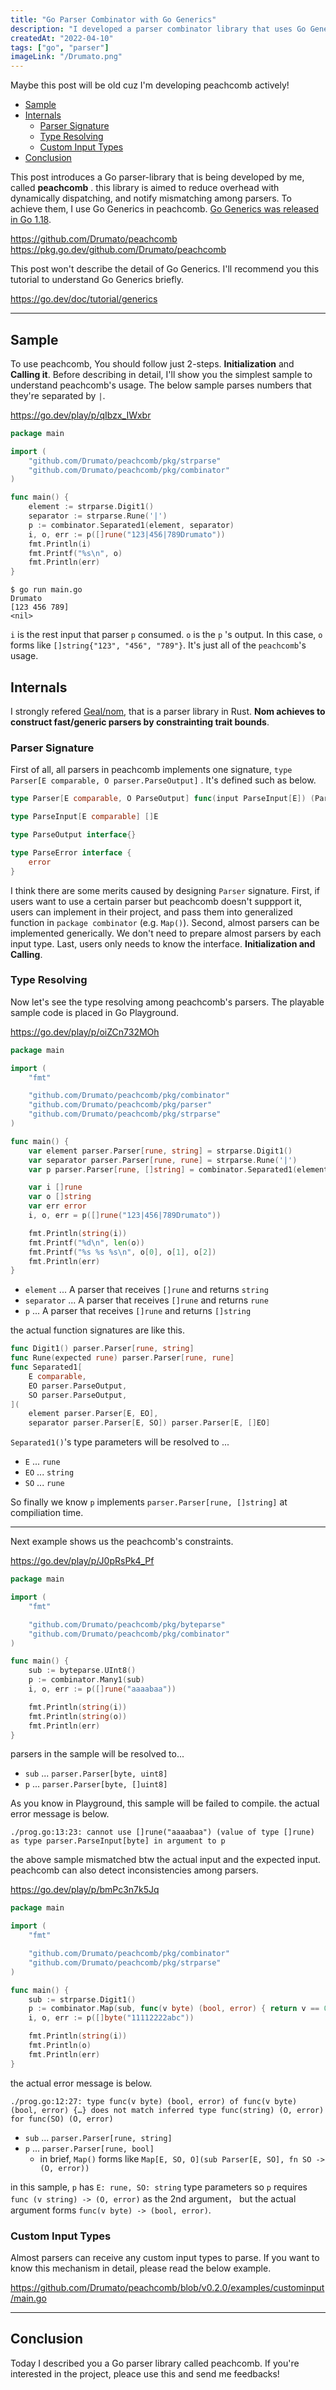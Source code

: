 ```yaml
---
title: "Go Parser Combinator with Go Generics"
description: "I developed a parser combinator library that uses Go Generics"
createdAt: "2022-04-10"
tags: ["go", "parser"]
imageLink: "/Drumato.png"
---
```


Maybe this post will be old cuz I'm developing peachcomb actively!

- [Sample](#sample)
- [Internals](#internals)
	- [Parser Signature](#parser-signature)
	- [Type Resolving](#type-resolving)
	- [Custom Input Types](#custom-input-types)
- [Conclusion](#conclusion)

This post introduces a Go parser-library that is being developed by me, called **peachcomb** .
this library is aimed to reduce overhead with dynamically dispatching, and notify mismatching among parsers.
To achieve them, I use Go Generics in peachcomb.
[Go Generics was released in Go 1.18](https://go.dev/doc/go1.18).

<https://github.com/Drumato/peachcomb>  
<https://pkg.go.dev/github.com/Drumato/peachcomb>

This post won't describe the detail of Go Generics.
I'll recommend you this tutorial to understand Go Generics briefly.

<https://go.dev/doc/tutorial/generics>

---

## Sample

To use peachcomb, You should follow just 2-steps.
**Initialization** and **Calling it**.
Before describing in detail, I'll show you the simplest sample to understand peachcomb's usage.
The below sample parses numbers that they're separated by `|`.

<https://go.dev/play/p/qIbzx_IWxbr>

```go
package main

import (
	"github.com/Drumato/peachcomb/pkg/strparse"
	"github.com/Drumato/peachcomb/pkg/combinator"
)

func main() {
	element := strparse.Digit1()
	separator := strparse.Rune('|')
	p := combinator.Separated1(element, separator)
	i, o, err := p([]rune("123|456|789Drumato"))
	fmt.Println(i)
	fmt.Printf("%s\n", o)
	fmt.Println(err)
}
```

```shell
$ go run main.go
Drumato
[123 456 789]
<nil>
```

`i` is the rest input that parser `p` consumed.
`o` is the `p` 's output.
In this case, `o` forms like `[]string{"123", "456", "789"}`.
It's just all of the `peachcomb`'s usage.

## Internals

I strongly refered [Geal/nom](https://github.com/Geal/nom), that is a parser library in Rust.
**Nom achieves to construct fast/generic parsers by constrainting trait bounds**.

### Parser Signature

First of all, all parsers in peachcomb implements one signature, `type Parser[E comparable, O parser.ParseOutput]` .
It's defined such as below.

```go
type Parser[E comparable, O ParseOutput] func(input ParseInput[E]) (ParseInput[E], O, ParseError)

type ParseInput[E comparable] []E

type ParseOutput interface{}

type ParseError interface {
	error
}
```

I think there are some merits caused by designing `Parser` signature.
First, if users want to use a certain parser but peachcomb doesn't suppport it,
users can implement in their project, and pass them into generalized function in `package combinator` (e.g. `Map()`).
Second, almost parsers can be implemented generically.
We don't need to prepare almost parsers by each input type.
Last, users only needs to know the interface. **Initialization and Calling**.

### Type Resolving

Now let's see the type resolving among peachcomb's parsers.
The playable sample code is placed in Go Playground.

<https://go.dev/play/p/oiZCn732MOh>

```go
package main

import (
	"fmt"

	"github.com/Drumato/peachcomb/pkg/combinator"
	"github.com/Drumato/peachcomb/pkg/parser"
	"github.com/Drumato/peachcomb/pkg/strparse"
)

func main() {
	var element parser.Parser[rune, string] = strparse.Digit1()
	var separator parser.Parser[rune, rune] = strparse.Rune('|')
	var p parser.Parser[rune, []string] = combinator.Separated1(element, separator)

	var i []rune
	var o []string
	var err error
	i, o, err = p([]rune("123|456|789Drumato"))

	fmt.Println(string(i))
	fmt.Printf("%d\n", len(o))
	fmt.Printf("%s %s %s\n", o[0], o[1], o[2])
	fmt.Println(err)
}
```

- `element` ... A parser that receives `[]rune` and returns `string`
- `separator` ... A parser that receives `[]rune` and returns `rune`
- `p` ... A parser that receives `[]rune` and returns `[]string`

the actual function signatures are like this.

```go
func Digit1() parser.Parser[rune, string]
func Rune(expected rune) parser.Parser[rune, rune]
func Separated1[
    E comparable, 
    EO parser.ParseOutput, 
    SO parser.ParseOutput,
](
    element parser.Parser[E, EO], 
    separator parser.Parser[E, SO]) parser.Parser[E, []EO]
```

`Separated1()`'s type parameters will be resolved to ...

- `E` ... `rune`
- `EO` ... `string`
- `SO` ... `rune`

So finally we know `p` implements `parser.Parser[rune, []string]` at compiliation time.

---

Next example shows us the peachcomb's constraints.

<https://go.dev/play/p/J0pRsPk4_Pf>

```go
package main

import (
	"fmt"

	"github.com/Drumato/peachcomb/pkg/byteparse"
	"github.com/Drumato/peachcomb/pkg/combinator"
)

func main() {
	sub := byteparse.UInt8()
	p := combinator.Many1(sub)
	i, o, err := p([]rune("aaaabaa"))

	fmt.Println(string(i))
	fmt.Println(string(o))
	fmt.Println(err)
}
```

parsers in the sample will be resolved to...

- `sub` ... `parser.Parser[byte, uint8]`
- `p` ... `parser.Parser[byte, []uint8]`

As you know in Playground, this sample will be failed to compile.
the actual error message is below.

```text
./prog.go:13:23: cannot use []rune("aaaabaa") (value of type []rune) as type parser.ParseInput[byte] in argument to p
```

the above sample mismatched btw the actual input and the expected input.
peachcomb can also detect inconsistencies among parsers.

<https://go.dev/play/p/bmPc3n7k5Jq>

```go
package main

import (
	"fmt"

	"github.com/Drumato/peachcomb/pkg/combinator"
	"github.com/Drumato/peachcomb/pkg/strparse"
)

func main() {
	sub := strparse.Digit1()
	p := combinator.Map(sub, func(v byte) (bool, error) { return v == 0, nil })
	i, o, err := p([]byte("11112222abc"))

	fmt.Println(string(i))
	fmt.Println(o)
	fmt.Println(err)
}
```

the actual error message is below.

```text
./prog.go:12:27: type func(v byte) (bool, error) of func(v byte) (bool, error) {…} does not match inferred type func(string) (O, error) for func(SO) (O, error)
```

- `sub` ... `parser.Parser[rune, string]`
- `p` ... `parser.Parser[rune, bool]`
  - in brief, `Map()` forms like `Map[E, SO, O](sub Parser[E, SO], fn SO -> (O, error))`

in this sample, `p` has `E: rune, SO: string` type parameters so `p` requires `func (v string) -> (O, error)` as the 2nd argument，
but the actual argument forms `func(v byte) -> (bool, error)`.

### Custom Input Types

Almost parsers can receive any custom input types to parse.
If you want to know this mechanism in detail, please read the below example.

<https://github.com/Drumato/peachcomb/blob/v0.2.0/examples/custominput/main.go>

---

## Conclusion

Today I described you a Go parser library called peachcomb.
If you're interested in the project, pleace use this and send me feedbacks!
